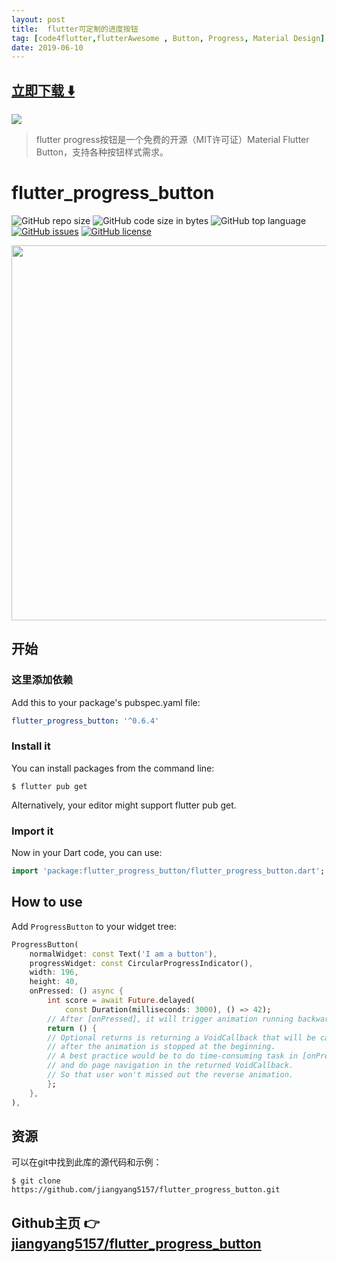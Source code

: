 ```yaml
---
layout: post
title:  flutter可定制的进度按钮
tag: [code4flutter,flutterAwesome , Button, Progress, Material Design]
date: 2019-06-10
---
```




## [立即下载 ️⬇️ ](https://codeload.github.com/jiangyang5157/flutter_progress_button/zip/master) 


 
![](https://flutterawesome.com/content/images/2019/06/flutter_progress_button.jpg)
 
>
> flutter progress按钮是一个免费的开源（MIT许可证）Material Flutter Button，支持各种按钮样式需求。
>

 
# flutter_progress_button

![GitHub repo size](https://img.shields.io/github/repo-size/jiangyang5157/flutter_progress_button.svg)
![GitHub code size in bytes](https://img.shields.io/github/languages/code-size/jiangyang5157/flutter_progress_button.svg)
![GitHub top language](https://img.shields.io/github/languages/top/jiangyang5157/flutter_progress_button.svg)
[![GitHub issues](https://img.shields.io/github/issues/jiangyang5157/flutter_progress_button.svg)](https://github.com/jiangyang5157/flutter_progress_button/issues)
[![GitHub license](https://img.shields.io/github/license/jiangyang5157/flutter_progress_button.svg)](https://github.com/jiangyang5157/flutter_progress_button/blob/master/LICENSE)

 
<img src="https://github.com/jiangyang5157/flutter_progress_button/blob/master/example/assets/example.gif?raw=true" width="600"/>


## 开始

### **这里添加依赖**

Add this to your package's pubspec.yaml file:

```yaml
flutter_progress_button: '^0.6.4'
```

### **Install it**

You can install packages from the command line:

```
$ flutter pub get
```

Alternatively, your editor might support flutter pub get.

### **Import it**

Now in your Dart code, you can use:

```dart
import 'package:flutter_progress_button/flutter_progress_button.dart';

```

## How to use

Add `ProgressButton` to your widget tree:

```dart
ProgressButton(
    normalWidget: const Text('I am a button'),
    progressWidget: const CircularProgressIndicator(),
    width: 196,
    height: 40,
    onPressed: () async {
        int score = await Future.delayed(
            const Duration(milliseconds: 3000), () => 42);
        // After [onPressed], it will trigger animation running backwards, from end to beginning
        return () {
        // Optional returns is returning a VoidCallback that will be called
        // after the animation is stopped at the beginning.
        // A best practice would be to do time-consuming task in [onPressed],
        // and do page navigation in the returned VoidCallback.
        // So that user won't missed out the reverse animation.
        };
    },
),
```

## 资源

可以在git中找到此库的源代码和示例：

```
$ git clone https://github.com/jiangyang5157/flutter_progress_button.git
```

## Github主页 👉[jiangyang5157/flutter_progress_button](http://github.com/jiangyang5157/flutter_progress_button)